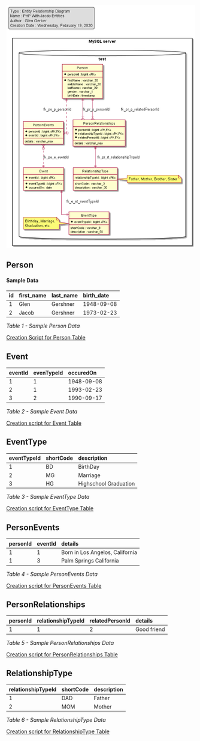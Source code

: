 ![Database Model](./docs/img/application.erd.png)

## Person

#### Sample Data
|id      |first_name |last_name    |birth_date       |
|:----   |:----------|:------------|:----------------|
|1       |Glen       |Gershner     |1948-09-08       |
|2       |Jacob      |Gershner     |1973-02-23       |

*Table 1 - Sample Person Data*

[Creation Script for Person Table](./src/sql/Tables/Person.sql)

## Event
|eventId |evenTypeId |occuredOn    |
|:----   |:----------|:------------|
|1       |1          |1948-09-08   |
|2       |1          |1993-02-23   |
|3       |2          |1990-09-17   |

*Table 2 - Sample Event Data*

[Creation script for Event Table](./src/sql/Tables/Event.sql)

## EventType
|eventTypeId |shortCode |description           |
|:----       |:---------|:------------         |
|1           |BD        |BirthDay              |
|2           |MG        |Marriage              |
|3           |HG        |Highschool Graduation |

*Table 3 - Sample EventType Data*

[Creation script for EventType Table](./src/sql/Tables/EventType.sql)

## PersonEvents
|personId |eventId   |details                         |
|:----    |:---------|:------------                   |
|1        |1         |Born in Los Angelos, California |
|1        |3         |Palm Springs California         |

*Table 4 - Sample PersonEvents Data*

[Creation script for PersonEvents Table](./src/sql/Tables/PersonEvents.sql)

## PersonRelationships
|personId |relationshipTypeId |relatedPersonId   | details                      |
|:----    |:-------           |:---------        |:-----------                  |
|1        |1                  |2                 |Good friend                   |

*Table 5 - Sample PersonRelationships Data*

[Creation script for PersonRelationships Table](./src/sql/Tables/PersonRelationships.sql)

## RelationshipType
|relationshipTypeId |shortCode  |description                                    |
|:------            |:------    |:--------                                      |
|1                  |DAD        |Father                                         |
|2                  |MOM        |Mother                                         |

*Table 6 - Sample RelationshipType Data*

[Creation script for RelationshipType Table](./src/sql/Tables/RelationshipType.sql)
